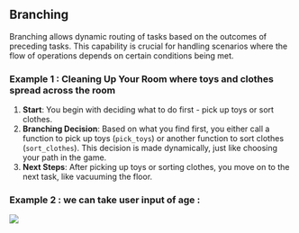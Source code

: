 ## Branching

Branching allows dynamic routing of tasks based on the outcomes of preceding tasks. This capability is crucial for handling scenarios where the flow of operations depends on certain conditions being met.

### Example 1 : Cleaning Up Your Room where toys and clothes spread across the room

1. **Start**: You begin with deciding what to do first - pick up toys or sort clothes.
2. **Branching Decision**: Based on what you find first, you either call a function to pick up toys (`pick_toys`) or another function to sort clothes (`sort_clothes`). This decision is made dynamically, just like choosing your path in the game.
3. **Next Steps**: After picking up toys or sorting clothes, you move on to the next task, like vacuuming the floor.


### Example 2 : we can take user input of age :


![](https://airflow.apache.org/docs/apache-airflow/1.10.6/_images/branch_good.png)  